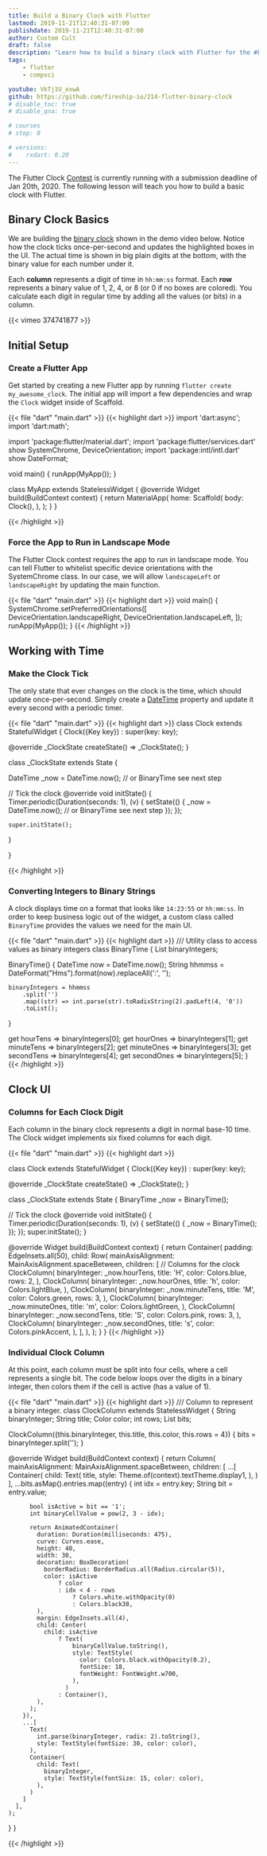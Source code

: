 ```yaml
---
title: Build a Binary Clock with Flutter
lastmod: 2019-11-21T12:40:31-07:00
publishdate: 2019-11-21T12:40:31-07:00
author: Custom Cult
draft: false
description: "Learn how to build a binary clock with Flutter for the #FlutterClock competition"
tags: 
    - flutter
    - compsci

youtube: VkTj1U_exwA
github: https://github.com/fireship-io/214-flutter-binary-clock
# disable_toc: true
# disable_qna: true

# courses
# step: 0

# versions:
#    rxdart: 0.20
---
```



The Flutter Clock [Contest](https://flutter.dev/clock) is currently running with a submission deadline of Jan 20th, 2020. The following lesson will teach you how to build a basic clock with Flutter. 

## Binary Clock Basics

We are building the [binary clock](https://en.wikipedia.org/wiki/Binary_clock) shown in the demo video below. Notice how the clock ticks once-per-second and updates the highlighted boxes in the UI. The actual time is shown in big plain digits at the bottom, with the binary value for each number under it. 

Each **column** represents a digit of time in `hh:mm:ss` format. Each **row** represents a binary value of 1, 2, 4, or 8 (or 0 if no boxes are colored). You calculate each digit in regular time by adding all the values (or bits) in a column.  


<div class="vid-center">
{{< vimeo 374741877 >}}
</div>

## Initial Setup


### Create a Flutter App

Get started by creating a new Flutter app by running `flutter create my_awesome_clock`. The initial app will import a few dependencies and wrap the `Clock` widget inside of Scaffold. 

{{< file "dart" "main.dart" >}}
{{< highlight dart >}}
import 'dart:async';
import 'dart:math';

import 'package:flutter/material.dart';
import 'package:flutter/services.dart' show SystemChrome, DeviceOrientation;
import 'package:intl/intl.dart' show DateFormat;

void main() {
  runApp(MyApp());
}

class MyApp extends StatelessWidget {
  @override
  Widget build(BuildContext context) {
    return MaterialApp(
      home: Scaffold(
        body: Clock(),
      ),
    );
  }
}

{{< /highlight >}}


### Force the App to Run in Landscape Mode

The Flutter Clock contest requires the app to run in landscape mode. You can tell Flutter to whitelist specific device orientations with the SystemChrome class. In our case, we will allow `landscapeLeft` or `landscapeRight` by updating the main function. 

{{< file "dart" "main.dart" >}}
{{< highlight dart >}}
void main() {
  SystemChrome.setPreferredOrientations([
    DeviceOrientation.landscapeRight,
    DeviceOrientation.landscapeLeft,
  ]);
  runApp(MyApp());
}
{{< /highlight >}}

## Working with Time

### Make the Clock Tick

The only state that ever changes on the clock is the time, which should update once-per-second. Simply create a [DateTime](https://api.dartlang.org/stable/2.6.1/dart-core/DateTime-class.html) property and update it every second with a periodic timer. 

{{< file "dart" "main.dart" >}}
{{< highlight dart >}}
class Clock extends StatefulWidget {
  Clock({Key key}) : super(key: key);

  @override
  _ClockState createState() => _ClockState();
}

class _ClockState extends State<Clock> {

  DateTime _now = DateTime.now(); // or BinaryTime see next step

  // Tick the clock
  @override
  void initState() {
    Timer.periodic(Duration(seconds: 1), (v) {
      setState(() {
        _now = DateTime.now(); // or BinaryTime see next step
      });
    });
    
    super.initState();
  }

  
}

{{< /highlight >}}

### Converting Integers to Binary Strings

A clock displays time on a format that looks like `14:23:55` or `hh:mm:ss`. In order to keep business logic out of the widget, a custom class called `BinaryTime` provides the values we need for the main UI. 


{{< file "dart" "main.dart" >}}
{{< highlight dart >}}
/// Utility class to access values as binary integers
class BinaryTime {
  List<String> binaryIntegers;

  BinaryTime() {
    DateTime now = DateTime.now();
    String hhmmss = DateFormat("Hms").format(now).replaceAll(':', '');

    binaryIntegers = hhmmss
        .split('')
        .map((str) => int.parse(str).toRadixString(2).padLeft(4, '0'))
        .toList();
  }

  get hourTens => binaryIntegers[0];
  get hourOnes => binaryIntegers[1];
  get minuteTens => binaryIntegers[2];
  get minuteOnes => binaryIntegers[3];
  get secondTens => binaryIntegers[4];
  get secondOnes => binaryIntegers[5];
}
{{< /highlight >}}


## Clock UI

### Columns for Each Clock Digit

Each column in the binary clock represents a digit in normal base-10 time. The Clock widget implements six fixed columns for each digit. 

{{< file "dart" "main.dart" >}}
{{< highlight dart >}}

class Clock extends StatefulWidget {
  Clock({Key key}) : super(key: key);

  @override
  _ClockState createState() => _ClockState();
}

class _ClockState extends State<Clock> {
  BinaryTime _now = BinaryTime();

  // Tick the clock
  @override
  void initState() {
    Timer.periodic(Duration(seconds: 1), (v) {
      setState(() {
        _now = BinaryTime();
      });
    });
    super.initState();
  }

  @override
  Widget build(BuildContext context) {
    return Container(
      padding: EdgeInsets.all(50),
      child: Row(
        mainAxisAlignment: MainAxisAlignment.spaceBetween,
        children: [
          // Columns for the clock
          ClockColumn(
            binaryInteger: _now.hourTens,
            title: 'H',
            color: Colors.blue,
            rows: 2,
          ),
          ClockColumn(
            binaryInteger: _now.hourOnes,
            title: 'h',
            color: Colors.lightBlue,
          ),
          ClockColumn(
            binaryInteger: _now.minuteTens,
            title: 'M',
            color: Colors.green,
            rows: 3,
          ),
          ClockColumn(
            binaryInteger: _now.minuteOnes,
            title: 'm',
            color: Colors.lightGreen,
          ),
          ClockColumn(
            binaryInteger: _now.secondTens,
            title: 'S',
            color: Colors.pink,
            rows: 3,
          ),
          ClockColumn(
            binaryInteger: _now.secondOnes,
            title: 's',
            color: Colors.pinkAccent,
          ),
        ],
      ),
    );
  }
}
{{< /highlight >}}



### Individual Clock Column

At this point, each column must be split into four cells, where a cell represents a single bit. The code below loops over the digits in a binary integer, then colors them if the cell is active (has a value of 1).

{{< file "dart" "main.dart" >}}
{{< highlight dart >}}
/// Column to represent a binary integer.
class ClockColumn extends StatelessWidget {
  String binaryInteger;
  String title;
  Color color;
  int rows;
  List bits;

  ClockColumn({this.binaryInteger, this.title, this.color, this.rows = 4}) {
    bits = binaryInteger.split('');
  }

  @override
  Widget build(BuildContext context) {
    return Column(
      mainAxisAlignment: MainAxisAlignment.spaceBetween,
      children: [
        ...[
          Container(
            child: Text(
              title,
              style: Theme.of(context).textTheme.display1,
            ),
          )
        ],
        ...bits.asMap().entries.map((entry) {
          int idx = entry.key;
          String bit = entry.value;

          bool isActive = bit == '1';
          int binaryCellValue = pow(2, 3 - idx);

          return AnimatedContainer(
            duration: Duration(milliseconds: 475),
            curve: Curves.ease,
            height: 40,
            width: 30,
            decoration: BoxDecoration(
              borderRadius: BorderRadius.all(Radius.circular(5)),
              color: isActive
                  ? color
                  : idx < 4 - rows
                      ? Colors.white.withOpacity(0)
                      : Colors.black38,
            ),
            margin: EdgeInsets.all(4),
            child: Center(
              child: isActive
                  ? Text(
                      binaryCellValue.toString(),
                      style: TextStyle(
                        color: Colors.black.withOpacity(0.2),
                        fontSize: 18,
                        fontWeight: FontWeight.w700,
                      ),
                    )
                  : Container(),
            ),
          );
        }),
        ...[
          Text(
            int.parse(binaryInteger, radix: 2).toString(),
            style: TextStyle(fontSize: 30, color: color),
          ),
          Container(
            child: Text(
              binaryInteger,
              style: TextStyle(fontSize: 15, color: color),
            ),
          )
        ]
      ],
    );
  }
}


{{< /highlight >}}